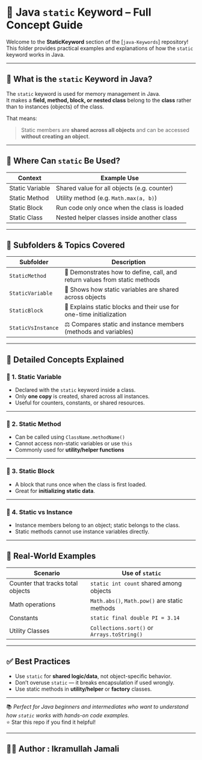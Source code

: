# 🧲 Java `static` Keyword – Full Concept Guide

Welcome to the **StaticKeyword** section of the [`java-Keywords`] repository!  
This folder provides practical examples and explanations of how the `static` keyword works in Java.

---

## 📘 What is the `static` Keyword in Java?

The `static` keyword is used for memory management in Java.  
It makes a **field, method, block, or nested class** belong to the **class** rather than to instances (objects) of the class.

That means:
> Static members are **shared across all objects** and can be accessed **without creating an object**.

---

## 🧪 Where Can `static` Be Used?

| Context         | Example Use                                    |
|-----------------|------------------------------------------------|
| Static Variable | Shared value for all objects (e.g. counter)    |
| Static Method   | Utility method (e.g. `Math.max(a, b)`)         |
| Static Block    | Run code only once when the class is loaded    |
| Static Class    | Nested helper classes inside another class     |

---

## 📂 Subfolders & Topics Covered

| Subfolder | Description |
|-----------|-------------|
| `StaticMethod` | 🔹 Demonstrates how to define, call, and return values from static methods |
| `StaticVariable`| 🔸 Shows how static variables are shared across objects |
| `StaticBlock`| 🔧 Explains static blocks and their use for one-time initialization |
| `StaticVsInstance` | ⚖️ Compares static and instance members (methods and variables) |

---

## 📝 Detailed Concepts Explained

### 🔹 1. Static Variable
- Declared with the `static` keyword inside a class.
- Only **one copy** is created, shared across all instances.
- Useful for counters, constants, or shared resources.

---

### 🔹 2. Static Method
- Can be called using `ClassName.methodName()`
- Cannot access non-static variables or use `this`
- Commonly used for **utility/helper functions**

---

### 🔹 3. Static Block
- A block that runs once when the class is first loaded.
- Great for **initializing static data**.

---

### 🔹 4. Static vs Instance
- Instance members belong to an object; static belongs to the class.
- Static methods cannot use instance variables directly.

---

## 🚀 Real-World Examples

| Scenario | Use of `static` |
|----------|------------------|
| Counter that tracks total objects | `static int count` shared among objects |
| Math operations | `Math.abs()`, `Math.pow()` are static methods |
| Constants | `static final double PI = 3.14` |
| Utility Classes | `Collections.sort()` or `Arrays.toString()` |

---

## ✅ Best Practices

- Use `static` for **shared logic/data**, not object-specific behavior.
- Don’t overuse `static` — it breaks encapsulation if used wrongly.
- Use static methods in **utility/helper** or **factory** classes.

---

📚 *Perfect for Java beginners and intermediates who want to understand how `static` works with hands-on code examples.*  
⭐ Star this repo if you find it helpful!

---

## 👨‍💻 Author : Ikramullah Jamali
